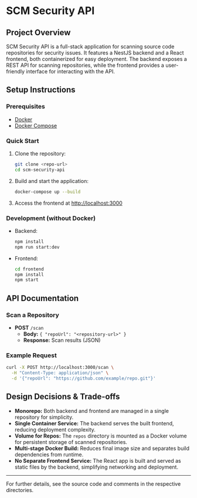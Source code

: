 # SCM Security API

## Project Overview

SCM Security API is a full-stack application for scanning source code repositories for security issues. It features a NestJS backend and a React frontend, both containerized for easy deployment. The backend exposes a REST API for scanning repositories, while the frontend provides a user-friendly interface for interacting with the API.

## Setup Instructions

### Prerequisites
- [Docker](https://www.docker.com/get-started)
- [Docker Compose](https://docs.docker.com/compose/)

### Quick Start
1. Clone the repository:
   ```bash
   git clone <repo-url>
   cd scm-security-api
   ```
2. Build and start the application:
   ```bash
   docker-compose up --build
   ```
3. Access the frontend at [http://localhost:3000](http://localhost:3000)

### Development (without Docker)
- Backend:
  ```bash
  npm install
  npm run start:dev
  ```
- Frontend:
  ```bash
  cd frontend
  npm install
  npm start
  ```

## API Documentation

### Scan a Repository
- **POST** `/scan`
  - **Body:** `{ "repoUrl": "<repository-url>" }`
  - **Response:** Scan results (JSON)

### Example Request
```bash
curl -X POST http://localhost:3000/scan \
  -H "Content-Type: application/json" \
  -d '{"repoUrl": "https://github.com/example/repo.git"}'
```

## Design Decisions & Trade-offs
- **Monorepo:** Both backend and frontend are managed in a single repository for simplicity.
- **Single Container Service:** The backend serves the built frontend, reducing deployment complexity.
- **Volume for Repos:** The `repos` directory is mounted as a Docker volume for persistent storage of scanned repositories.
- **Multi-stage Docker Build:** Reduces final image size and separates build dependencies from runtime.
- **No Separate Frontend Service:** The React app is built and served as static files by the backend, simplifying networking and deployment.

---
For further details, see the source code and comments in the respective directories.
